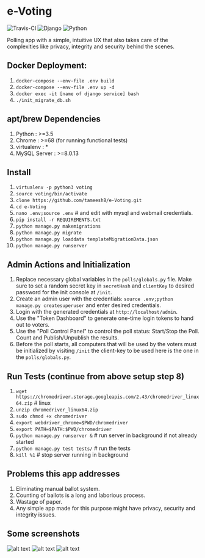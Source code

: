 # e-Voting   
![Travis-CI](https://travis-ci.com/tameeshB/e-Voting.svg?token=yq4nW8BVWTzVvWaLxEXv&branch=master)
![Django](https://img.shields.io/badge/Django-2.1+-orange.svg)
![Python](https://img.shields.io/badge/Python-3.5%2B-blue.svg)

Polling app with a simple, intuitive UX that also takes care of the complexities like privacy, integrity and security behind the scenes.

## Docker Deployment:
1. `docker-compose --env-file .env build`
2. `docker-compose --env-file .env up -d`
3. `docker exec -it [name of django service] bash`
4. `./init_migrate_db.sh`


## apt/brew Dependencies
1. Python : >=3.5
2. Chrome : >=68 (for running functional tests)
3. virtualenv : *
4. MySQL Server : >=8.0.13
  
## Install
1. `virtualenv -p python3 voting`
2. `source voting/bin/activate`
3. `clone https://github.com/tameeshB/e-Voting.git`
4. `cd e-Voting`
5. `nano .env;source .env` # and edit with mysql and webmail credentials.
5. `pip install -r REQUIREMENTS.txt`
6. `python manage.py makemigrations`
7. `python manage.py migrate`
8. `python manage.py loaddata templateMigrationData.json`
9. `python manage.py runserver`

## Admin Actions and Initialization
1. Replace necessary global variables in the `polls/globals.py` file. Make sure to set a random secret key in `secretHash` and `clientKey` to desired password for the init console at `/init`.
2. Create an admin user with the credentials: `source .env;python manage.py createsuperuser` and enter desired credentials.
3. Login with the generated credentials at `http://localhost/admin`.
4. Use the "Token Dashboard" to generate one-time login tokens to hand out to voters.
5. Use the "Poll Control Panel" to control the poll status: Start/Stop the Poll. Count and Publish/Unpublish the results.
6. Before the poll starts, all computers that will be used by the voters must be initialized by visiting `/init` the client-key to be used here is the one in the `polls/globals.py`.

## Run Tests (continue from above setup step 8)
1. `wget https://chromedriver.storage.googleapis.com/2.43/chromedriver_linux64.zip` # linux
2. `unzip chromedriver_linux64.zip`
3. `sudo chmod +x chromedriver`
7. `export webdriver_chrome=$PWD/chromedriver`
8. `export PATH=$PATH:$PWD/chromedriver`
9. `python manage.py runserver &` # run server in background if not already started
10. `python manage.py test tests/` # run the tests
11. `kill %1` # stop server running in background
    
## Problems this app addresses
1. Eliminating manual ballot system.
2. Counting of ballots is a long and laborious process.
3. Wastage of paper.
4. Any simple app made for this purpose might have privacy, security and integrity issues.

## Some screenshots

![alt text](https://github.com/tameeshB/e-Voting/raw/master/polls/static/polls/images/screen.14.png)
![alt text](https://github.com/tameeshB/e-Voting/raw/master/polls/static/polls/images/screen.20.png)
![alt text](https://github.com/tameeshB/e-Voting/raw/master/polls/static/polls/images/screen.27.png)
